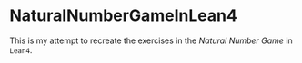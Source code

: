 # NaturalNumberGameInLean4

This is my attempt to recreate the exercises in the *Natural Number Game* in `Lean4`.